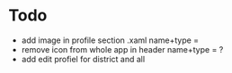 



# Todo 

* add image in profile section .xaml name+type =
* remove icon from whole app in header name+type = ?
* add edit profiel for district and all 


